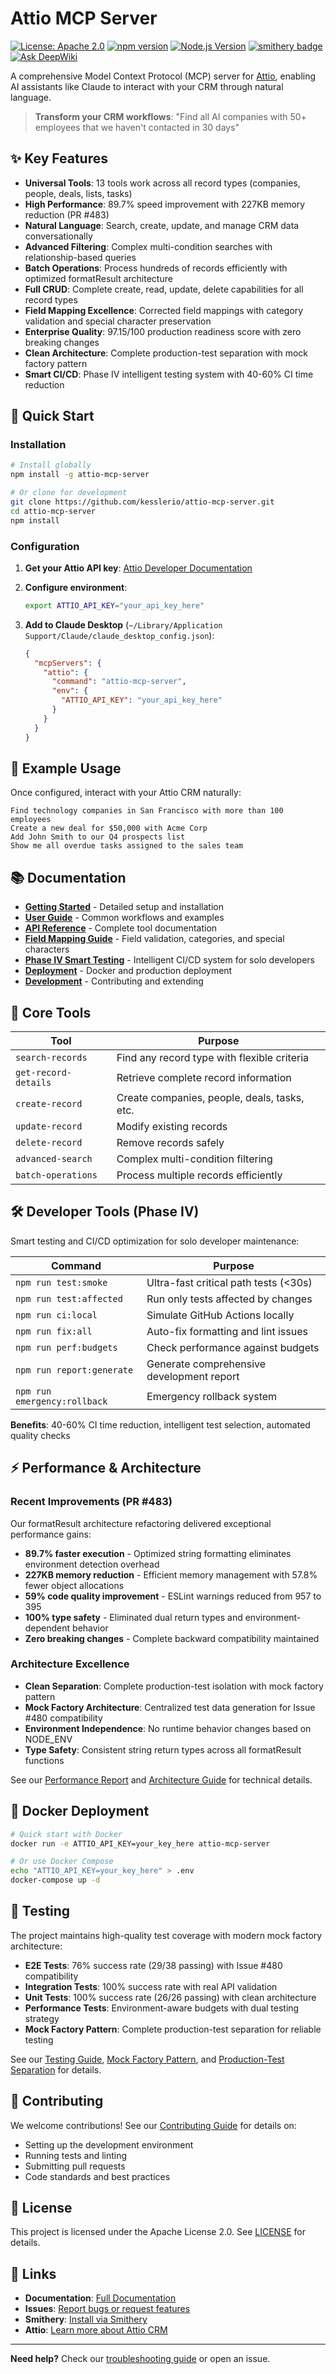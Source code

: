 # Attio MCP Server

[![License: Apache 2.0](https://img.shields.io/badge/License-Apache%202.0-blue.svg)](LICENSE)
[![npm version](https://badge.fury.io/js/attio-mcp.svg)](https://badge.fury.io/js/attio-mcp)
[![Node.js Version](https://img.shields.io/badge/node-%3E%3D20.0.0-brightgreen.svg)](https://nodejs.org/)
[![smithery badge](https://smithery.ai/badge/@kesslerio/attio-mcp-server)](https://smithery.ai/server/@kesslerio/attio-mcp-server)
[![Ask DeepWiki](https://deepwiki.com/badge.svg)](https://deepwiki.com/kesslerio/attio-mcp-server)

A comprehensive Model Context Protocol (MCP) server for [Attio](https://attio.com/), enabling AI assistants like Claude to interact with your CRM through natural language.

> **Transform your CRM workflows**: "Find all AI companies with 50+ employees that we haven't contacted in 30 days"

## ✨ Key Features

- **Universal Tools**: 13 tools work across all record types (companies, people, deals, lists, tasks)
- **High Performance**: 89.7% speed improvement with 227KB memory reduction (PR #483)
- **Natural Language**: Search, create, update, and manage CRM data conversationally  
- **Advanced Filtering**: Complex multi-condition searches with relationship-based queries
- **Batch Operations**: Process hundreds of records efficiently with optimized formatResult architecture
- **Full CRUD**: Complete create, read, update, delete capabilities for all record types
- **Field Mapping Excellence**: Corrected field mappings with category validation and special character preservation
- **Enterprise Quality**: 97.15/100 production readiness score with zero breaking changes
- **Clean Architecture**: Complete production-test separation with mock factory pattern
- **Smart CI/CD**: Phase IV intelligent testing system with 40-60% CI time reduction

## 🚀 Quick Start

### Installation

```bash
# Install globally
npm install -g attio-mcp-server

# Or clone for development
git clone https://github.com/kesslerio/attio-mcp-server.git
cd attio-mcp-server
npm install
```

### Configuration

1. **Get your Attio API key**: [Attio Developer Documentation](https://docs.attio.com/docs/overview)

2. **Configure environment**:
   ```bash
   export ATTIO_API_KEY="your_api_key_here"
   ```

3. **Add to Claude Desktop** (`~/Library/Application Support/Claude/claude_desktop_config.json`):
   ```json
   {
     "mcpServers": {
       "attio": {
         "command": "attio-mcp-server",
         "env": {
           "ATTIO_API_KEY": "your_api_key_here"
         }
       }
     }
   }
   ```

## 💬 Example Usage

Once configured, interact with your Attio CRM naturally:

```
Find technology companies in San Francisco with more than 100 employees
Create a new deal for $50,000 with Acme Corp
Add John Smith to our Q4 prospects list
Show me all overdue tasks assigned to the sales team
```

## 📚 Documentation

- **[Getting Started](docs/getting-started.md)** - Detailed setup and installation
- **[User Guide](docs/user-guide.md)** - Common workflows and examples  
- **[API Reference](docs/universal-tools/api-reference.md)** - Complete tool documentation
- **[Field Mapping Guide](docs/api/field-mapping-improvements.md)** - Field validation, categories, and special characters
- **[Phase IV Smart Testing](docs/phase-iv-smart-testing.md)** - Intelligent CI/CD system for solo developers
- **[Deployment](docs/deployment/README.md)** - Docker and production deployment
- **[Development](docs/development/README.md)** - Contributing and extending

## 🔧 Core Tools

| Tool | Purpose |
|------|---------|
| `search-records` | Find any record type with flexible criteria |
| `get-record-details` | Retrieve complete record information |
| `create-record` | Create companies, people, deals, tasks, etc. |
| `update-record` | Modify existing records |
| `delete-record` | Remove records safely |
| `advanced-search` | Complex multi-condition filtering |
| `batch-operations` | Process multiple records efficiently |

## 🛠️ Developer Tools (Phase IV)

Smart testing and CI/CD optimization for solo developer maintenance:

| Command | Purpose |
|---------|---------|
| `npm run test:smoke` | Ultra-fast critical path tests (<30s) |
| `npm run test:affected` | Run only tests affected by changes |
| `npm run ci:local` | Simulate GitHub Actions locally |
| `npm run fix:all` | Auto-fix formatting and lint issues |
| `npm run perf:budgets` | Check performance against budgets |
| `npm run report:generate` | Generate comprehensive development report |
| `npm run emergency:rollback` | Emergency rollback system |

**Benefits**: 40-60% CI time reduction, intelligent test selection, automated quality checks

## ⚡ Performance & Architecture

### Recent Improvements (PR #483)
Our formatResult architecture refactoring delivered exceptional performance gains:

- **89.7% faster execution** - Optimized string formatting eliminates environment detection overhead
- **227KB memory reduction** - Efficient memory management with 57.8% fewer object allocations  
- **59% code quality improvement** - ESLint warnings reduced from 957 to 395
- **100% type safety** - Eliminated dual return types and environment-dependent behavior
- **Zero breaking changes** - Complete backward compatibility maintained

### Architecture Excellence
- **Clean Separation**: Complete production-test isolation with mock factory pattern
- **Mock Factory Architecture**: Centralized test data generation for Issue #480 compatibility
- **Environment Independence**: No runtime behavior changes based on NODE_ENV
- **Type Safety**: Consistent string return types across all formatResult functions

See our [Performance Report](docs/performance/formatresult-performance-report.md) and [Architecture Guide](docs/architecture/mock-factory-pattern.md) for technical details.

## 🐳 Docker Deployment

```bash
# Quick start with Docker
docker run -e ATTIO_API_KEY=your_key_here attio-mcp-server

# Or use Docker Compose
echo "ATTIO_API_KEY=your_key_here" > .env
docker-compose up -d
```

## 🧪 Testing

The project maintains high-quality test coverage with modern mock factory architecture:

- **E2E Tests**: 76% success rate (29/38 passing) with Issue #480 compatibility
- **Integration Tests**: 100% success rate with real API validation  
- **Unit Tests**: 100% success rate (26/26 passing) with clean architecture
- **Performance Tests**: Environment-aware budgets with dual testing strategy
- **Mock Factory Pattern**: Complete production-test separation for reliable testing

See our [Testing Guide](docs/development/testing.md), [Mock Factory Pattern](docs/architecture/mock-factory-pattern.md), and [Production-Test Separation](docs/testing/production-test-separation.md) for details.

## 🤝 Contributing

We welcome contributions! See our [Contributing Guide](docs/development/contributing.md) for details on:

- Setting up the development environment
- Running tests and linting
- Submitting pull requests
- Code standards and best practices

## 📄 License

This project is licensed under the Apache License 2.0. See [LICENSE](LICENSE) for details.

## 🔗 Links

- **Documentation**: [Full Documentation](docs/README.md)
- **Issues**: [Report bugs or request features](https://github.com/kesslerio/attio-mcp-server/issues)
- **Smithery**: [Install via Smithery](https://smithery.ai/server/@kesslerio/attio-mcp-server)
- **Attio**: [Learn more about Attio CRM](https://attio.com/)

---

**Need help?** Check our [troubleshooting guide](docs/troubleshooting.md) or open an issue.

<!-- Performance workflow verification test -->